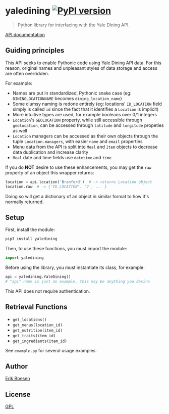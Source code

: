 # yaledining [![PyPI version](https://badge.fury.io/py/yaledining.svg)](https://badge.fury.io/py/yaledining)

> Python library for interfacing with the Yale Dining API.

[API documentation](https://developers.yale.edu/yale-dining)

## Guiding principles
This API seeks to enable Pythonic code using Yale Dining API data. For this reason, original names and unpleasant styles of data storage and access are often overridden.

For example:
- Names are put in standardized, Pythonic snake case (eg: `DININGLOCATIONNAME` becomes `dining_location_name`)
- Some clumsy naming is redone entirely (eg: locations' `ID_LOCATION` field simply is called `id` since the fact that it identifies a `Location` is implicit)
- More intuitive types are used, for example booleans over 0/1 integers
- `Location`'s `GEOLOCATION` property, while still accessible through `geolocation`, can be accessed through `latitude` and `longitude` propeties as well
- `Location` managers can be accessed as their own objects through the tuple `Location.managers`, with easier `name` and `email` properties
- Menu data from the API is split into `Meal` and `Item` objects to decrease data duplication and increase clarity
- `Meal` date and time fields use `datetime` and `time`

If you do **NOT** desire to use these enhancements, you may get the `raw` property of an object this wrapper returns:
```py
location = api.location('Branford')  # -> returns Location object
location.raw  # -> {'ID_LOCATION': '2', ... }
```
Doing so will get a dictionary of an object in similar format to how it's normally returned.

## Setup
First, install the module:

```sh
pip3 install yaledining
```

Then, to use these functions, you must import the module:

```py
import yaledining
```

Before using the library, you must instantiate its class, for example:

```py
api = yaledining.YaleDining()
# "api" name is just an example, this may be anything you desire
```

This API does not require authentication.

## Retrieval Functions
- `get_locations()`
- `get_menus(location_id)`
- `get_nutrition(item_id)`
- `get_traits(item_id)`
- `get_ingredients(item_id)`

See `example.py` for several usage examples.

## Author
[Erik Boesen](https://github.com/ErikBoesen)

## License
[GPL](LICENSE)
